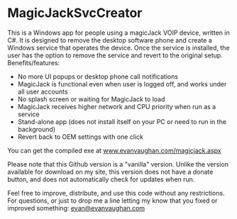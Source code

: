 MagicJackSvcCreator
===================

This is a Windows app for people using a magicJack VOIP device, written in C#. It is designed to remove the desktop software phone and create a Windows service that operates the device. Once the service is installed, the user has the option to remove the service and revert to the original setup. Benefits/features:

- No more UI popups or desktop phone call notifications
- MagicJack is functional even when user is logged off, and works under all user accounts
- No splash screen or waiting for MagicJack to load
- MagicJack receives higher network and CPU priority when run as a service
- Stand-alone app (does not install itself on your PC or need to run in the background)
- Revert back to OEM settings with one click

You can get the compiled exe at www.evanvaughan.com/magicjack.aspx

Please note that this Github version is a "vanilla" version. Unlike the version available for download on my site, this version does not have a donate button, and does not automatically check for updates when run.

Feel free to improve, distribute, and use this code without any restrictions. For questions, or just to drop me a line letting my know that you fixed or improved something: evan@evanvaughan.com
